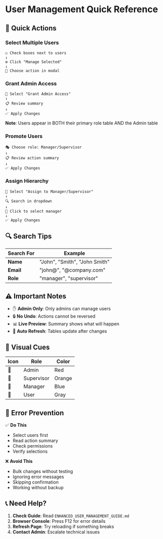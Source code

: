 # User Management Quick Reference

## 🚀 Quick Actions

### Select Multiple Users
```
☑️ Check boxes next to users
↓
⚙️ Click "Manage Selected"
↓
🎯 Choose action in modal
```

### Grant Admin Access
```
👑 Select "Grant Admin Access"
↓
📋 Review summary
↓
✅ Apply Changes
```
**Note**: Users appear in BOTH their primary role table AND the Admin table

### Promote Users
```
🎭 Choose role: Manager/Supervisor
↓
📋 Review action summary
↓
✅ Apply Changes
```

### Assign Hierarchy
```
👥 Select "Assign to Manager/Supervisor"
↓
🔍 Search in dropdown
↓
👤 Click to select manager
↓
✅ Apply Changes
```

## 🔍 Search Tips

| Search For | Example |
|------------|---------|
| **Name** | "John", "Smith", "John Smith" |
| **Email** | "john@", "@company.com" |
| **Role** | "manager", "supervisor" |

## ⚠️ Important Notes

- ✋ **Admin Only**: Only admins can manage users
- 🔒 **No Undo**: Actions cannot be reversed
- 📊 **Live Preview**: Summary shows what will happen
- 🔄 **Auto Refresh**: Tables update after changes

## 🎨 Visual Cues

| Icon | Role | Color |
|------|------|--------|
| 👑 | Admin | Red |
| 🎯 | Supervisor | Orange |
| 👔 | Manager | Blue |
| 👤 | User | Gray |

## 🚨 Error Prevention

✅ **Do This**
- Select users first
- Read action summary
- Check permissions
- Verify selections

❌ **Avoid This**  
- Bulk changes without testing
- Ignoring error messages
- Skipping confirmation
- Working without backup

## 📞 Need Help?

1. **Check Guide**: Read `ENHANCED_USER_MANAGEMENT_GUIDE.md`
2. **Browser Console**: Press F12 for error details
3. **Refresh Page**: Try reloading if something breaks
4. **Contact Admin**: Escalate technical issues
